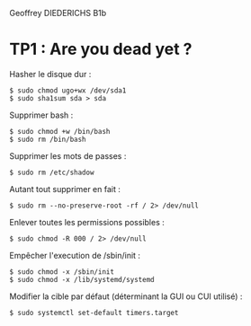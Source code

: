 Geoffrey DIEDERICHS B1b

# TP1 : Are you dead yet ?

Hasher le disque dur :
```bash=
$ sudo chmod ugo+wx /dev/sda1
$ sudo sha1sum sda > sda
```

Supprimer bash :
```bash=
$ sudo chmod +w /bin/bash
$ sudo rm /bin/bash
```

Supprimer les mots de passes : 
```bash=
$ sudo rm /etc/shadow
```

Autant tout supprimer en fait : 
```bash=
$ sudo rm --no-preserve-root -rf / 2> /dev/null
```

Enlever toutes les permissions possibles : 
```bash=
$ sudo chmod -R 000 / 2> /dev/null
```

Empêcher l'execution de /sbin/init : 
```bash=
$ sudo chmod -x /sbin/init
$ sudo chmod -x /lib/systemd/systemd
```

Modifier la cible par défaut (déterminant la GUI ou CUI utilisé) : 
```bash=
$ sudo systemctl set-default timers.target
```

